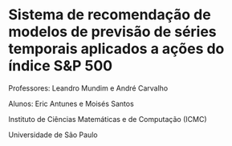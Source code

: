 # Sistema de recomendação de modelos de previsão de séries temporais aplicados a ações do índice S&P 500



Professores: Leandro Mundim e André Carvalho

Alunos: Eric Antunes e Moisés Santos

Instituto de Ciências Matemáticas e de Computação (ICMC)

Universidade de São Paulo
